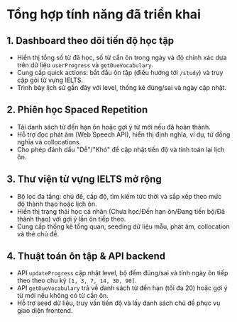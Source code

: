 # Tổng hợp tính năng đã triển khai

## 1. Dashboard theo dõi tiến độ học tập
- Hiển thị tổng số từ đã học, số từ cần ôn trong ngày và độ chính xác dựa trên dữ liệu `userProgress` và `getDueVocabulary`.
- Cung cấp quick actions: bắt đầu ôn tập (điều hướng tới `/study`) và truy cập gói từ vựng IELTS.
- Trình bày lịch sử gần đây với level, thống kê đúng/sai và ngày cập nhật.

## 2. Phiên học Spaced Repetition
- Tải danh sách từ đến hạn ôn hoặc gợi ý từ mới nếu đã hoàn thành.
- Hỗ trợ đọc phát âm (Web Speech API), hiển thị định nghĩa, ví dụ, từ đồng nghĩa và collocations.
- Cho phép đánh dấu "Dễ"/"Khó" để cập nhật tiến độ và tính toán lại lịch ôn.

## 3. Thư viện từ vựng IELTS mở rộng
- Bộ lọc đa tầng: chủ đề, cấp độ, tìm kiếm tức thời và sắp xếp theo mức độ thành thạo hoặc lịch ôn.
- Hiển thị trạng thái học cá nhân (Chưa học/Đến hạn ôn/Đang tiến bộ/Đã thành thạo) với gợi ý lần ôn tiếp theo.
- Cung cấp thống kê tổng quan, seeding dữ liệu mẫu, phát âm, collocation và thẻ chủ đề.

## 4. Thuật toán ôn tập & API backend
- API `updateProgress` cập nhật level, bộ đếm đúng/sai và tính ngày ôn tiếp theo theo chu kỳ `[1, 3, 7, 14, 30, 90]`.
- API `getDueVocabulary` trả về danh sách từ đến hạn (tối đa 20) hoặc gợi ý từ mới nếu không có từ cần ôn.
- Hỗ trợ seed dữ liệu, truy vấn tiến độ và lấy danh sách chủ đề phục vụ giao diện frontend.
